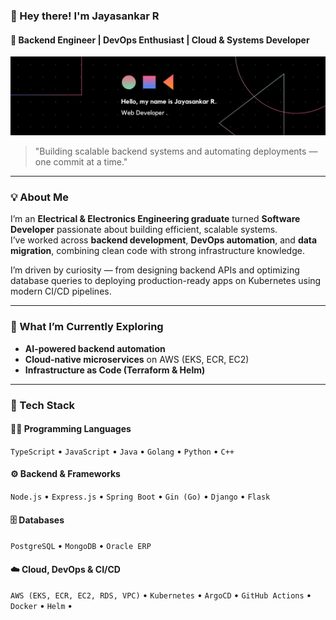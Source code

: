 ### 👋 Hey there! I'm **Jayasankar R**
#### 🚀 Backend Engineer | DevOps Enthusiast | Cloud & Systems Developer

![banner](banner.jpg)

> "Building scalable backend systems and automating deployments — one commit at a time."

---

### 💡 About Me

I’m an **Electrical & Electronics Engineering graduate** turned **Software Developer** passionate about building efficient, scalable systems.  
I’ve worked across **backend development**, **DevOps automation**, and **data migration**, combining clean code with strong infrastructure knowledge.  

I’m driven by curiosity — from designing backend APIs and optimizing database queries to deploying production-ready apps on Kubernetes using modern CI/CD pipelines.

---

### 🧠 What I’m Currently Exploring
- **AI-powered backend automation**
- **Cloud-native microservices** on AWS (EKS, ECR, EC2)
- **Infrastructure as Code (Terraform & Helm)**

---

### 🧰 Tech Stack

#### 🧑‍💻 Programming Languages
`TypeScript` • `JavaScript` • `Java` • `Golang` • `Python` • `C++`

#### ⚙️ Backend & Frameworks
`Node.js` • `Express.js` • `Spring Boot` • `Gin (Go)` • `Django` • `Flask`

#### 🗄️ Databases
`PostgreSQL` • `MongoDB` • `Oracle ERP`

#### ☁️ Cloud, DevOps & CI/CD
`AWS (EKS, ECR, EC2, RDS, VPC)` • `Kubernetes` • `ArgoCD` • `GitHub Actions` • `Docker` • `Helm` •
